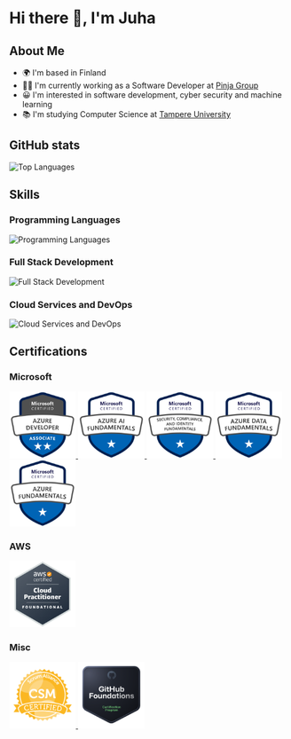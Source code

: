 # Hi there 👋, I'm Juha

## About Me

* 🌍 I'm based in Finland
* 👨‍💻 I'm currently working as a Software Developer at [Pinja Group](https://pinja.com/)
* 😀 I'm interested in software development, cyber security and machine learning
* 📚 I'm studying Computer Science at [Tampere University](https://www.tuni.fi/fi)

## GitHub stats
![Top Languages](https://github-readme-stats.vercel.app/api/top-langs?username=jarvensivu&show_icons=true&locale=en&layout=compact&theme=chartreuse-dark)

## Skills 

### Programming Languages
![Programming Languages](https://skillicons.dev/icons?i=js,ts,cs,python,go)

### Full Stack Development
![Full Stack Development](https://skillicons.dev/icons?i=html,css,bootstrap,materialui,react,redux,nodejs,express,dotnet)


### Cloud Services and DevOps
![Cloud Services and DevOps](https://skillicons.dev/icons?i=azure,aws,docker,git)

## Certifications

### Microsoft

<div>
  <a href="https://learn.microsoft.com/en-us/users/juhajarvensivu/credentials/a6e1d43b11b24e60">
    <img src="./images/AZ204.png" alt="Azure Developer Associate" width="120" height="120">
  </a>
  <a href="https://learn.microsoft.com/en-us/users/juhajarvensivu/credentials/1607fe3dbb4931b8">
    <img src="./images/AI900.png" alt="Azure AI Fundamentals" width="120" height="120">
  </a>
  <a href="https://learn.microsoft.com/fi-fi/users/juhajarvensivu/credentials/79a66882a6138006">
    <img src="./images/SC900.png" alt="Security, Compliance, and Identity Fundamentals" width="120" height="120">
  </a>
  <a href="https://learn.microsoft.com/en-us/users/juhajarvensivu/credentials/ab985b811fa208d6">
    <img src="./images/DP900.png" alt="Azure Data Fundamentals" width="120" height="120">
  </a>
  <a href="https://learn.microsoft.com/en-us/users/juhajarvensivu/credentials/88e60b6aa0548789">
    <img src="./images/AZ900.png" alt="Azure Fundamentals" width="120" height="120">
  </a>
</div>

### AWS

<div>
  <a href="https://www.credly.com/badges/8e06444f-e0fa-4ff2-8222-1cfb390fbc69">
    <img src="./images/CLF-C02.png" alt="AWS Certified Cloud Practitioner" width="120" height="120">
  </a>
<div>

### Misc

<div>
  <a href="https://bcert.me/scpxiwjtm">
    <img src="./images/CSM.png" alt="Scrum Alliance Certified ScrumMaster" width="120" height="120">
  </a>
    <a href="https://www.credly.com/badges/cfc31b52-fb3b-407a-bcd9-f3f6daf11e7b">
    <img src="./images/GitHub-Foundations.png" alt="GitHub Foundations" width="120" height="120">
  </a>
<div>